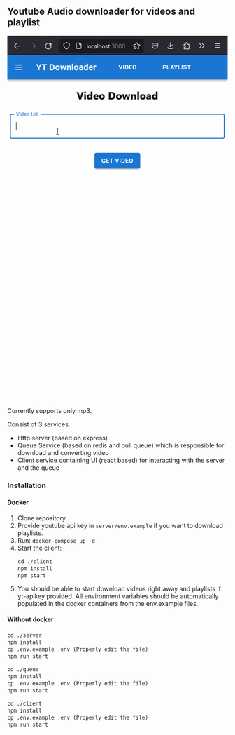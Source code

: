 ## Youtube Audio downloader for videos and playlist

![](https://github.com/nxvhm/yt-playlist-downloader2/blob/7ad908545534077a2e68a231b36518c95e57f331/server/public/assets/images/demo.gif)

Currently supports only mp3.

Consist of 3 services: 
- Http server (based on express)
- Queue Service (based on redis and bull queue) which is responsible for download and converting video
- Client service containing UI (react based) for interacting with the server and the queue

### Installation

#### Docker

1. Clone repository              
2. Provide youtube api key in `server/env.example` if you want to download playlists. 
3. Run: ```docker-compose up -d```
4. Start the client:
   ```
   cd ./client
   npm install
   npm start
   ```
5. You should be able to start download videos right away and playlists if yt-apikey provided. All environment variables should be automatically populated in the docker containers from the env.example files.

#### Without docker
```
cd ./server
npm install
cp .env.example .env (Properly edit the file)
npm run start
```

```
cd ./queue
npm install
cp .env.example .env (Properly edit the file)
npm run start
```

```
cd ./client
npm install
cp .env.example .env (Properly edit the file)
npm run start
```
